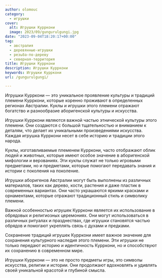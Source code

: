 ```yaml
---
author: olomouc
category:
  - игрушки
cover:
  alt: Игрушки Курркони
  image: 2023/09/gungurulgungi.jpg
date: "2023-09-04T18:20:17+00:00"
tag:
  - австралия
  - деревянные-игрушки
  - резьба-по-дереву
  - северная-территория
title: Игрушки Курркони
description: Игрушки Курркони
keywords: Игрушки Курркони
url: /gungurulgungi/

---
```

Игрушки Курркони — это уникальное проявление культуры и традиций племени Курркони, которые коренно проживают в определенных регионах Австралии. Куклы и игрушки этого племени отражают богатство и разнообразие аборигенской культуры и искусства.

Игрушки Курркони являются важной частью этнической культуры этого племени. Они создаются с большой тщательностью и вниманием к деталям, что делает их уникальными произведениями искусства. Каждая игрушка Курркони несет в себе историю и традиции этого народа.

Куклы, изготавливаемые племенем Курркони, часто отображают облик людей и животных, которые имеют особое значение в аборигенской мифологии и верованиях. Эти куклы служат не только игровыми предметами, но и предметами, которые помогают передавать знания и истории с поколения на поколение.

Игрушки аборигенов Австралии могут быть выполнены из различных материалов, таких как дерево, кости, растения и даже пластик в современных вариантах. Они часто украшаются яркими красками и орнаментами, которые отражают традиционный стиль и символику племени.

Важной особенностью игрушек Курркони является их использование в обрядовых и религиозных церемониях. Они могут использоваться в различных ритуалах и празднествах, где игрушки становятся частью обрядов и помогают укреплять связь с духами и предками.

Сохранение традиций игрушек Курркони имеет важное значение для сохранения культурного наследия этого племени. Эти игрушки не только передают историю и идентичность Курркони, но и способствуют их сохранению в современном мире.

Игрушки Курркони — это не просто предметы игры, это символы искусства, религии и истории. Они продолжают вдохновлять и удивлять своей уникальной красотой и глубиной смысла.
